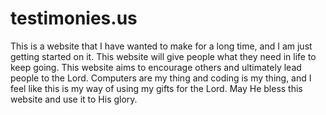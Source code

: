 # testimonies.us

This is a website that I have wanted to make for a long time, and I am just getting started on it. This website will give people what they need in life to keep going. This website aims to encourage others and ultimately lead people to the Lord. Computers are my thing and coding is my thing, and I feel like this is my way of using my gifts for the Lord. May He bless this website and use it to His glory.
